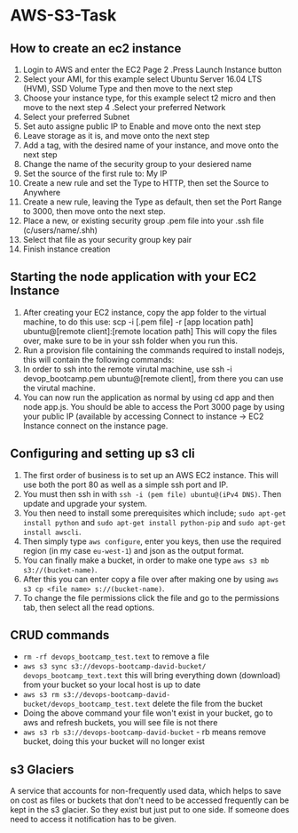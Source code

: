 # AWS-S3-Task
## How to create an ec2 instance
1. Login to AWS and enter the EC2 Page 2 .Press Launch Instance button
2. Select your AMI, for this example select Ubuntu Server 16.04 LTS (HVM), SSD Volume Type and then move to the next step
3. Choose your instance type, for this example select t2 micro and then move to the next step
4 .Select your preferred Network
5. Select your preferred Subnet
6. Set auto assigne public IP to Enable and move onto the next step
7. Leave storage as it is, and move onto the next step
8. Add a tag, with the desired name of your instance, and move onto the next step
9. Change the name of the security group to your desiered name
10. Set the source of the first rule to: My IP
11. Create a new rule and set the Type to HTTP, then set the Source to Anywhere
12. Create a new rule, leaving the Type as default, then set the Port Range to 3000, then move onto the next step.
13. Place a new, or existing security group .pem file into your .ssh file (c/users/name/.shh)
14. Select that file as your security group key pair
15. Finish instance creation


## Starting the node application with your EC2 Instance
1. After creating your EC2 instance, copy the app folder to the virtual machine, to do this use: scp -i [.pem file] -r [app location path] ubuntu@[remote client]:[remote location path] This will copy the files over, make sure to be in your ssh folder when you run this.
2. Run a provision file containing the commands required to install nodejs, this will contain the following commands:
3. In order to ssh into the remote virutal machine, use ssh -i devop_bootcamp.pem ubuntu@[remote client], from there you can use the virutal machine.
4. You can now run the application as normal by using cd app and then node app.js. You should be able to access the Port 3000 page by using your public IP (available by accessing Connect to instance -> EC2 Instance connect on the instance page.

## Configuring and setting up s3 cli
1. The first order of business is to set up an AWS EC2 instance. This will use both the port 80 as well as a simple ssh port and IP.
2. You must then ssh in with `ssh -i (pem file) ubuntu@(iPv4 DNS)`. Then update and upgrade your system.
3. You then need to install some prerequisites which include; `sudo apt-get install python` and `sudo apt-get install python-pip` and `sudo apt-get install awscli`.
4. Then simply type `aws configure`, enter you keys, then use the required region (in my case `eu-west-1`) and json as the output format.
5. You can finally make a bucket, in order to make one type `aws s3 mb s3://(bucket-name)`.
6. After this you can enter copy a file over after making one by using `aws s3 cp <file name> s://(bucket-name)`.
7. To change the file permissions click the file and go to the permissions tab, then select all the read options.

## CRUD commands
- `rm -rf devops_bootcamp_test.text` to remove a file
- `aws s3 sync s3://devops-bootcamp-david-bucket/ devops_bootcamp_text.text` this will bring everything down (download) from your bucket so your local host is up to date
- `aws s3 rm s3://devops-bootcamp-david-bucket/devops_bootcamp_test.text` delete the file from the bucket
- Doing the above command your file won't exist in your bucket, go to aws and refresh buckets, you will see file is not there
- `aws s3 rb s3://devops-bootcamp-david-bucket` - rb means remove bucket, doing this your bucket will no longer exist
  
## s3 Glaciers
A service that accounts for non-frequently used data, which helps to save on cost as files or buckets that don't need to be accessed frequently can be kept in the s3 glacier. So they exist but just put to one side. If someone does need to access it notification has to be given.
